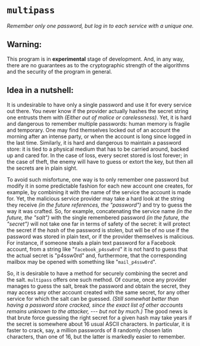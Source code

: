 `multipass`
===========

_Remember only one password, but log in to each service with a unique one._

Warning:
--------

This program is in **experimental** stage of development. And, in any way, there are no guarantees
as to the cryptographic strength of the algorithms and the security of the program in general.

Idea in a nutshell:
-------------------

It is undesirable to have only a single password and use it for every service out there. You never
know if the provider actually hashes the secret string one entrusts them with _(Either out of
malice or carelessness)_. Yet, it is hard and dangerous to remember multiple passwords: human
memory is fragile and temporary.  One may find themselves locked out of an account the morning
after an intense party, or when the account is long since logged in the last time. Similarly, it
is hard and dangerous to maintain a password store: it is tied to a physical medium that has to be
carried around, backed up and cared for. In the case of loss, every secret stored is lost forever;
in the case of theft, the enemy will have to guess or extort the key, but then all the secrets are
in plain sight.

To avoid such misfortune, one way is to only remember one password but modify it in some
predictable fashion for each new account one creates, for example, by combining it with the name
of the service the account is made for. Yet, the malicious service provider may take a hard look
at the string they receive _(in the future references, the "password")_ and try to guess the way
it was crafted.  So, for example, concatenating the service name _(in the future, the "salt")_
with the single remembered password _(in the future, the "secret")_ will not take one far in terms
of safety of the secret: it will protect the secret if the _hash_ of the password is stolen, but
will be of no use if the password was stored in plain text, or if the provider themselves is
malicious.  For instance, if someone steals a plain text password for a Facebook account, from a
string like "`facebook_p4ssw0rd`" it is not hard to guess that the actual secret is "p4ssw0rd"
and, furthermore, that the corresponding mailbox may be opened with something like
"`mail_p4ssw0rd`".

So, it is desirable to have a method for securely combining the secret and the salt. `multipass`
offers one such method. Of course, once any provider manages to guess the salt, break the password
and obtain the secret, they may access any other account created with the same secret, for any
other service for which the salt can be guessed. _(Still somewhat better than having a password
store cracked, since the exact list of other accounts remains unknown to the attacker, --- but not
by much.)_ The good news is that brute force guessing the right secret for a given hash may take
years if the secret is somewhere about 16 usual ASCII characters.  In particular, it is faster to
crack, say, a million passwords of 8 randomly chosen latin characters, than one of 16, but the
latter is markedly easier to remember.
